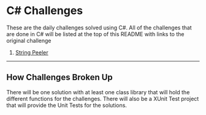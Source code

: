 # C# Challenges
These are the daily challenges solved using C#. All of the challenges that are done in C# will be listed at the top of this README with links to the original challenge

1. [String Peeler](https://dev.to/thepracticaldev/daily-challenge-1-string-peeler-4nep)

---
## How Challenges Broken Up
There will be one solution with at least one class library that will hold the different functions for the challenges. There will also be a XUnit Test project that will provide the Unit Tests for the solutions.